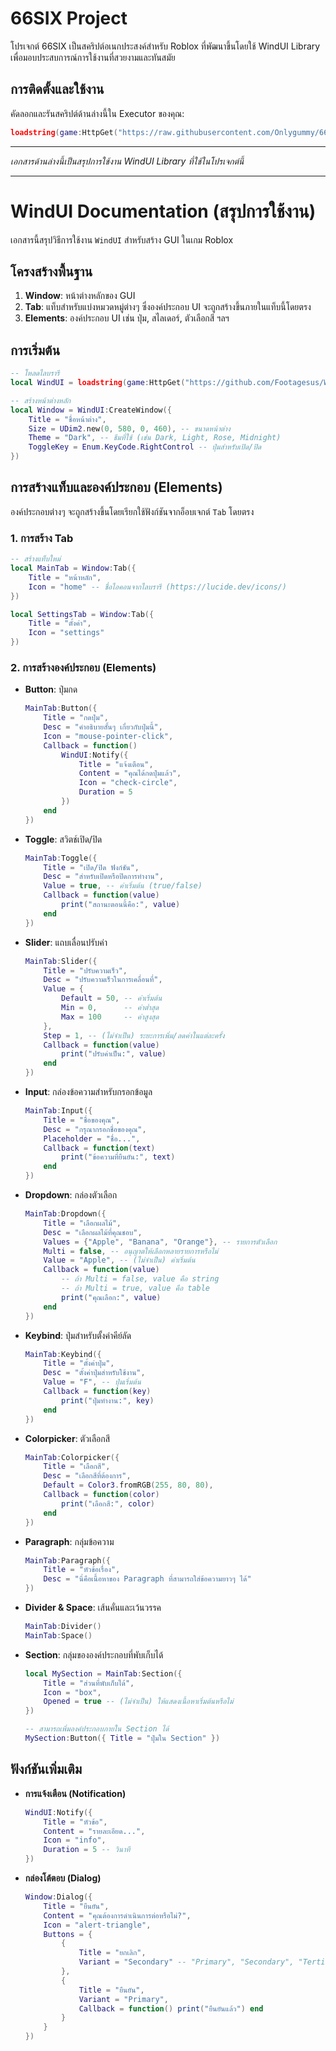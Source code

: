 # 66SIX Project

โปรเจกต์ 66SIX เป็นสคริปต์อเนกประสงค์สำหรับ Roblox ที่พัฒนาขึ้นโดยใช้ WindUI Library เพื่อมอบประสบการณ์การใช้งานที่สวยงามและทันสมัย

## การติดตั้งและใช้งาน

คัดลอกและรันสคริปต์ด้านล่างนี้ใน Executor ของคุณ:

```lua
loadstring(game:HttpGet("https://raw.githubusercontent.com/Onlygummy/66SIX/main/script.lua"))()
```

---

*เอกสารด้านล่างนี้เป็นสรุปการใช้งาน WindUI Library ที่ใช้ในโปรเจกต์นี้*

---

# WindUI Documentation (สรุปการใช้งาน)

เอกสารนี้สรุปวิธีการใช้งาน `WindUI` สำหรับสร้าง GUI ในเกม Roblox

## โครงสร้างพื้นฐาน

1.  **Window**: หน้าต่างหลักของ GUI
2.  **Tab**: แท็บสำหรับแบ่งหมวดหมู่ต่างๆ ซึ่งองค์ประกอบ UI จะถูกสร้างขึ้นภายในแท็บนี้โดยตรง
3.  **Elements**: องค์ประกอบ UI เช่น ปุ่ม, สไลเดอร์, ตัวเลือกสี ฯลฯ

## การเริ่มต้น

```lua
-- โหลดไลบรารี
local WindUI = loadstring(game:HttpGet("https://github.com/Footagesus/WindUI/releases/latest/download/main.lua"))()

-- สร้างหน้าต่างหลัก
local Window = WindUI:CreateWindow({
    Title = "ชื่อหน้าต่าง",
    Size = UDim2.new(0, 580, 0, 460), -- ขนาดหน้าต่าง
    Theme = "Dark", -- ธีมที่ใช้ (เช่น Dark, Light, Rose, Midnight)
    ToggleKey = Enum.KeyCode.RightControl -- ปุ่มสำหรับเปิด/ปิด
})
```

## การสร้างแท็บและองค์ประกอบ (Elements)

องค์ประกอบต่างๆ จะถูกสร้างขึ้นโดยเรียกใช้ฟังก์ชันจากอ็อบเจกต์ `Tab` โดยตรง

### 1. การสร้าง Tab

```lua
-- สร้างแท็บใหม่
local MainTab = Window:Tab({
    Title = "หน้าหลัก",
    Icon = "home" -- ชื่อไอคอนจากไลบรารี (https://lucide.dev/icons/)
})

local SettingsTab = Window:Tab({
    Title = "ตั้งค่า",
    Icon = "settings"
})
```

### 2. การสร้างองค์ประกอบ (Elements)

-   **Button**: ปุ่มกด
    ```lua
    MainTab:Button({
        Title = "กดปุ่ม",
        Desc = "คำอธิบายสั้นๆ เกี่ยวกับปุ่มนี้",
        Icon = "mouse-pointer-click",
        Callback = function()
            WindUI:Notify({
                Title = "แจ้งเตือน",
                Content = "คุณได้กดปุ่มแล้ว",
                Icon = "check-circle",
                Duration = 5
            })
        end
    })
    ```
-   **Toggle**: สวิตช์เปิด/ปิด
    ```lua
    MainTab:Toggle({
        Title = "เปิด/ปิด ฟังก์ชัน",
        Desc = "สำหรับเปิดหรือปิดการทำงาน",
        Value = true, -- ค่าเริ่มต้น (true/false)
        Callback = function(value)
            print("สถานะตอนนี้คือ:", value)
        end
    })
    ```
-   **Slider**: แถบเลื่อนปรับค่า
    ```lua
    MainTab:Slider({
        Title = "ปรับความเร็ว",
        Desc = "ปรับความเร็วในการเคลื่อนที่",
        Value = {
            Default = 50, -- ค่าเริ่มต้น
            Min = 0,      -- ค่าต่ำสุด
            Max = 100     -- ค่าสูงสุด
        },
        Step = 1, -- (ไม่จำเป็น) ระยะการเพิ่ม/ลดค่าในแต่ละครั้ง
        Callback = function(value)
            print("ปรับค่าเป็น:", value)
        end
    })
    ```
-   **Input**: กล่องข้อความสำหรับกรอกข้อมูล
    ```lua
    MainTab:Input({
        Title = "ชื่อของคุณ",
        Desc = "กรุณากรอกชื่อของคุณ",
        Placeholder = "ชื่อ...",
        Callback = function(text)
            print("ข้อความที่ยืนยัน:", text)
        end
    })
    ```
-   **Dropdown**: กล่องตัวเลือก
    ```lua
    MainTab:Dropdown({
        Title = "เลือกผลไม้",
        Desc = "เลือกผลไม้ที่คุณชอบ",
        Values = {"Apple", "Banana", "Orange"}, -- รายการตัวเลือก
        Multi = false, -- อนุญาตให้เลือกหลายรายการหรือไม่
        Value = "Apple", -- (ไม่จำเป็น) ค่าเริ่มต้น
        Callback = function(value)
            -- ถ้า Multi = false, value คือ string
            -- ถ้า Multi = true, value คือ table
            print("คุณเลือก:", value)
        end
    })
    ```
-   **Keybind**: ปุ่มสำหรับตั้งค่าคีย์ลัด
    ```lua
    MainTab:Keybind({
        Title = "ตั้งค่าปุ่ม",
        Desc = "ตั้งค่าปุ่มสำหรับใช้งาน",
        Value = "F", -- ปุ่มเริ่มต้น
        Callback = function(key)
            print("ปุ่มทำงาน:", key)
        end
    })
    ```
-   **Colorpicker**: ตัวเลือกสี
    ```lua
    MainTab:Colorpicker({
        Title = "เลือกสี",
        Desc = "เลือกสีที่ต้องการ",
        Default = Color3.fromRGB(255, 80, 80),
        Callback = function(color)
            print("เลือกสี:", color)
        end
    })
    ```
-   **Paragraph**: กลุ่มข้อความ
    ```lua
    MainTab:Paragraph({
        Title = "หัวข้อเรื่อง",
        Desc = "นี่คือเนื้อหาของ Paragraph ที่สามารถใส่ข้อความยาวๆ ได้"
    })
    ```
-   **Divider & Space**: เส้นคั่นและเว้นวรรค
    ```lua
    MainTab:Divider()
    MainTab:Space()
    ```
-   **Section**: กลุ่มขององค์ประกอบที่พับเก็บได้
    ```lua
    local MySection = MainTab:Section({
        Title = "ส่วนที่พับเก็บได้",
        Icon = "box",
        Opened = true -- (ไม่จำเป็น) ให้แสดงเนื้อหาเริ่มต้นหรือไม่
    })
    
    -- สามารถเพิ่มองค์ประกอบภายใน Section ได้
    MySection:Button({ Title = "ปุ่มใน Section" })
    ```

## ฟังก์ชันเพิ่มเติม

-   **การแจ้งเตือน (Notification)**
    ```lua
    WindUI:Notify({
        Title = "หัวข้อ",
        Content = "รายละเอียด...",
        Icon = "info",
        Duration = 5 -- วินาที
    })
    ```
-   **กล่องโต้ตอบ (Dialog)**
    ```lua
    Window:Dialog({
        Title = "ยืนยัน",
        Content = "คุณต้องการดำเนินการต่อหรือไม่?",
        Icon = "alert-triangle",
        Buttons = {
            {
                Title = "ยกเลิก",
                Variant = "Secondary" -- "Primary", "Secondary", "Tertiary"
            },
            {
                Title = "ยืนยัน",
                Variant = "Primary",
                Callback = function() print("ยืนยันแล้ว") end
            }
        }
    })
    ```
